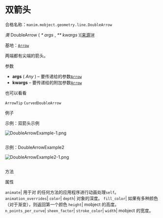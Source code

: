 # 双箭头

合格名称：`manim.mobject.geometry.line.DoubleArrow`

_类_ DoubleArrow ( _\* args_ , _\*\* kwargs_ )[\[来源\]](../_modules/manim/mobject/geometry/line.html#DoubleArrow)[#](#manim.mobject.geometry.line.DoubleArrow "此定义的固定链接")

基地：[`Arrow`]()

两端都有尖端的箭头。

参数

- **args** ( _Any_ ) – 要传递给的参数[`Arrow`]()
- **kwargs** – 要传递给的附加参数[`Arrow`]()

也可以看看

`ArrowTip` `CurvedDoubleArrow`

例子

示例：双箭头示例

![DoubleArrowExample-1.png](../static/DoubleArrowExample-1.png)

```py

```

示例：DoubleArrowExample2

![DoubleArrowExample2-1.png](../static/DoubleArrowExample2-1.png)


```py

```


方法


属性


`animate`|
用于对 的任何方法的应用程序进行动画处理`self`。
`animation_overrides`|
`color`|
`depth`|
对象的深度。
`fill_color`|
如果有多种颜色（对于渐变），则返回第一个颜色
`height`|
mobject 的高度。
`n_points_per_curve`|
`sheen_factor`|
`stroke_color`|
`width`|
mobject 的宽度。
